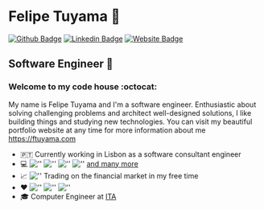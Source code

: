 # Felipe Tuyama 🌌

[![Github Badge](https://img.shields.io/badge/-Github-000?style=flat-square&logo=Github&logoColor=white&link=https://github.com/ftuyama)](https://github.com/ftuyama)
[![Linkedin Badge](https://img.shields.io/badge/-LinkedIn-blue?style=flat-square&logo=Linkedin&logoColor=white&link=https://www.linkedin.com/in/felipe-tuyama/)](https://www.linkedin.com/in/felipe-tuyama/)
[![Website Badge](https://img.shields.io/badge/-Website-738?style=flat-square&logo=Google%20Chrome&logoColor=white&link=https://ftuyama.com)](https://ftuyama.com/)

## Software Engineer 👋  
###  Welcome to my code house :octocat:

My name is Felipe Tuyama and I'm a software engineer. Enthusiastic about solving challenging problems and architect well-designed solutions, I like building things and studying new technologies. You can visit my beautiful portfolio website at any time for more information about me <https://ftuyama.com>

- 🇵🇹 Currently working in Lisbon as a software consultant engineer
- 💻 ![''](https://img.shields.io/badge/-Ruby-CC342D?logo=Ruby) ![''](https://img.shields.io/badge/-Python-3776AB?logoColor=FFD43B&logo=Python) ![''](https://img.shields.io/badge/-Elixir-4B275F?logo=Elixir) ![''](https://img.shields.io/badge/-JS-333?logo=Javascript) [and many more](https://www.linkedin.com/in/felipe-tuyama/)
- 📈 ![''](https://img.shields.io/badge/-BTC/USDT-black?logo=Bitcoin) Trading on the financial market in my free time 
- ❤️ ![''](https://img.shields.io/badge/-Elixir-4B275F?logo=Elixir) ![''](https://img.shields.io/badge/-Ruby-CC342D?logo=Ruby) ![''](https://img.shields.io/badge/-VanillaJS-333?logo=Javascript) 
- 🎓 Computer Engineer at [ITA](http://www.ita.br/)

<!--
**ftuyama/ftuyama** is a ✨ _special_ ✨ repository because its `README.md` (this file) appears on your GitHub profile. 
https://shields.io/category/social
https://simpleicons.org/
